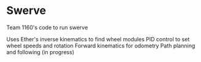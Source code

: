 # Swerve
Team 1160's code to run swerve

Uses Ether's inverse kinematics to find wheel modules
PID control to set wheel speeds and rotation
Forward kinematics for odometry
Path planning and following (in progress)
